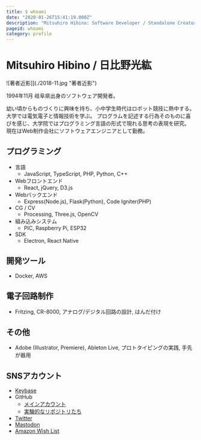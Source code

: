 ```yaml
---
title: $ whoami
date: "2020-01-26T15:41:19.000Z"
description: "Mitsuhiro Hibino: Software Developer / Standalone Creator."
pageid: whoami
category: profile
---
```


# Mitsuhiro Hibino / 日比野光紘

![著者近影]](./2018-11.jpg "著者近影")

1994年11月 岐阜県出身のソフトウェア開発者。

幼い頃からものづくりに興味を持ち、小中学生時代はロボット競技に熱中する。大学では電気電子と情報技術を学ぶ。
プログラムを記述する行為そのものに喜びを感じ、大学院ではプログラミング言語の形式で現れる思考の表現を研究。
現在はWeb制作会社にソフトウェアエンジニアとして勤務。

## プログラミング

- 言語
    - JavaScript, TypeScript, PHP, Python, C++
- Webフロントエンド
    - React, jQuery, D3.js
- Webバックエンド
    - Express(Node.js), Flask(Python), Code Igniter(PHP)
- CG / CV
    - Processing, Three.js, OpenCV
- 組み込みシステム
    - PIC, Raspberry Pi, ESP32
- SDK
    - Electron, React Native

## 開発ツール

- Docker, AWS

## 電子回路制作

- Fritzing, CR-8000, アナログ/デジタル回路の設計, はんだ付け

## その他

- Adobe (Illustrator, Premiere), Ableton Live, プロトタイピングの実践, 手先が器用

## SNSアカウント

- [Keybase](https://keybase.io/nasustim)
- GitHub
    - [メインアカウント](https://github.com/nasustim)
    - [実験的なリポジトリたち](https://github.com/playground-nasustim)
- [Twitter](https://twitter.com/nasustim)
- [Mastodon](https://connect.nasustim.com)
- [Amazon Wish List](http://amzn.asia/hHtLxGV)